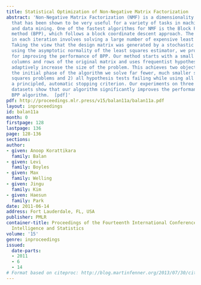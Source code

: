 ```yaml
---
title: Statistical Optimization of Non-Negative Matrix Factorization
abstract: 'Non-Negative Matrix Factorization (NMF) is a dimensionality reduction method
  that has been shown to be very useful for a variety of tasks in machine learning
  and data mining. One of the fastest algorithms for NMF is the Block Principal Pivoting
  method (BPP), which follows a block coordinate descent approach. The optimization
  in each iteration involves solving a large number of expensive least squares problems.
  Taking the view that the design matrix was generated by a stochastic process, and
  using the asymptotic normality of the least squares estimator, we propose a method
  for improving the performance of BPP. Our method starts with a small subset of the
  columns and rows of the original matrix and uses frequentist hypothesis tests to
  adaptively increase the size of the problem. This achieves two objectives: 1) during
  the initial phase of the algorithm we solve far fewer, much smaller sized least
  squares problems and 2) all hypothesis tests failing while using all the data represents
  a principled, automatic stopping criterion. Our experiments on three real world
  datasets show that our algorithm significantly improves the performance of the original
  BPP algorithm.  [pdf]'
pdf: http://proceedings.mlr.press/v15/balan11a/balan11a.pdf
layout: inproceedings
id: balan11a
month: 0
firstpage: 128
lastpage: 136
page: 128-136
sections: 
author:
- given: Anoop Korattikara
  family: Balan
- given: Levi
  family: Boyles
- given: Max
  family: Welling
- given: Jingu
  family: Kim
- given: Haesun
  family: Park
date: 2011-06-14
address: Fort Lauderdale, FL, USA
publisher: PMLR
container-title: Proceedings of the Fourteenth International Conference on Artificial
  Intelligence and Statistics
volume: '15'
genre: inproceedings
issued:
  date-parts:
  - 2011
  - 6
  - 14
# Format based on citeproc: http://blog.martinfenner.org/2013/07/30/citeproc-yaml-for-bibliographies/
---
```

